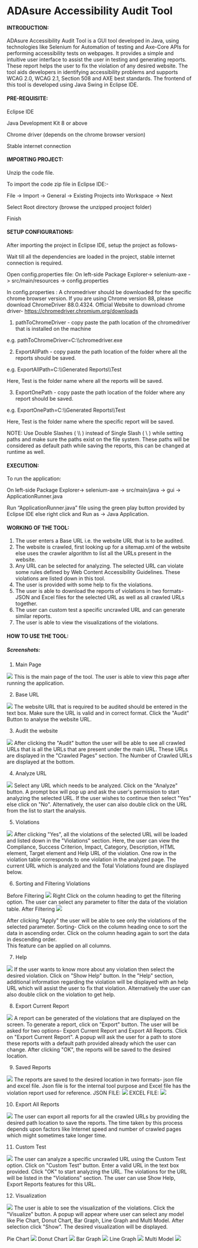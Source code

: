 # ADAsure Accessibility Audit Tool 
#### INTRODUCTION:
ADAsure Accessibility Audit Tool  is a GUI tool developed in Java, using technologies like Selenium for Automation of testing and Axe-Core APIs for performing accessibility tests on webpages. It provides a simple and intuitive user interface to assist the user in testing and generating reports. These report helps the user to fix the violation of any desired website. The tool aids developers in identifying accessibility problems and supports WCAG 2.0, WCAG 2.1, Section 508 and AXE best standards. The frontend of this tool is developed using Java Swing in Eclipse IDE.

#### PRE-REQUISITE:
Eclipse IDE

Java Development Kit 8 or above 

Chrome driver (depends on the chrome browser version)

Stable internet connection

#### IMPORTING PROJECT:
Unzip the code file.

To import the code zip file in Eclipse IDE:-

File -> Import -> General -> Existing Projects into Workspace -> Next

Select Root directory (browse the unzipped prooject folder)

Finish

#### SETUP CONFIGURATIONS:
After importing the project in Eclipse IDE, setup the project as follows-

Wait till all the dependencies are loaded in the project, stable internet connection is required. 

Open config.properties file:
On left-side Package Explorer-> selenium-axe -> src/main/resources -> config.properties

In config.properties : 
A chromedriver should be downloaded for the specific chrome browser version. If you are using Chrome version 88, please download ChromeDriver 88.0.4324.
Official Website to download chrome driver- https://chromedriver.chromium.org/downloads 

1. pathToChromeDriver - copy paste the path location of the chromedriver that is installed on the machine 

 e.g. pathToChromeDriver=C:\\\\chromedriver.exe

2. ExportAllPath - copy paste the path location of the folder where all the reports should be saved. 

 e.g. ExportAllPath=C:\\\\Generated Reports\\\\Test

Here, Test is the folder name where all the reports will be saved. 

3. ExportOnePath - copy paste the path location of the folder where any report should be saved.

 e.g. ExportOnePath=C:\\\\Generated Reports\\\\Test

Here, Test is the folder name where the specific report will be saved.

NOTE: Use Double Slashes ( \\\\ ) instead of Single Slash ( \\ ) while setting paths and make sure the paths exist on the file system.
These paths will be considered as default path while saving the reports, this can be changed at runtime as well. 

#### EXECUTION:
To run the application:

On left-side Package Explorer-> selenium-axe -> src/main/java -> gui -> ApplicationRunner.java

Run “ApplicationRunner.java” file using the green play button provided by Eclipse IDE else right click and Run as -> Java Application.  

#### WORKING OF THE TOOL:
1. The user enters a Base URL i.e. the website URL that is to be audited. 
2. The website is crawled, first looking up for a sitemap.xml of the website else uses the crawler algorithm to list all the URLs present in the website.
3. Any URL can be selected for analyzing. The selected URL can violate some rules defined by Web Content Accessibility Guidelines. These violations are listed down in this tool.
4. The user is provided with some help to fix the violations.
5. The user is able to download the reports of violations in two formats- JSON and Excel files for the selected URL as well as all crawled URLs together.
6. The user can custom test a specific uncrawled URL and can generate similar reports.
7. The user is able to view the visualizations of the violations.


#### HOW TO USE THE TOOL:
##### Screenshots:
1. Main Page 
 <img src='./javautility1screenshots/mainpage.png'>
This is the main page of the tool. The user is able to view this page after running the application. 

2. Base URL
 <img src='./javautility1screenshots/baseurl.png'>
The website URL that is required to be audited should be entered in the text box. Make sure the URL is valid and in correct format. Click the "Audit" Button to analyse the website URL. 

3. Audit the website
 <img src='./javautility1screenshots/auditwebsite.png'>
After clicking the "Audit" button the user will be able to see all crawled URLs that is all the URLs that are present under the main URL. These URLs are displayed in the "Crawled Pages" section. The Number of Crawled URLs are displayed at the bottom.

4. Analyze URL
 <img src='./javautility1screenshots/analyzeurl.png'>
Select any URL which needs to be analyzed. Click on the "Analyze" button. A prompt box will pop up and ask the user's permission to start analyzing the selected URL. If the user wishes to continue then select "Yes" else click on "No". Alternatively, the user can also double click on the URL from the list to start the analysis.  

5. Violations
 <img src='./javautility1screenshots/violations.png'> 
After clicking "Yes", all the violations of the selected URL will be loaded and listed down in the "Violations" section. Here, the user can view the Compliance, Success Criterion, Impact, Category, Description, HTML element, Target element and Help URL of the violation. One row in the violation table corresponds to one violation in the analyzed page. The current URL which is analyzed and the Total Violations found are displayed below. 

6. Sorting and Filtering Violations

Before Filtering
 <img src='./javautility1screenshots/beforefiltering.png'> 
Right Click on the column heading to get the filtering option. The user can select any parameter to filter the data of the violation table.
After Filtering
 <img src='./javautility1screenshots/afterfiltering.png'> 
 
After clicking "Apply" the user will be able to see only the violations of the selected parameter. 
Sorting- Click on the column heading once to sort the data in ascending order. Click on the column heading again to sort the data in descending order.  
This feature can be applied on all columns.

7. Help 
 <img src='./javautility1screenshots/help.png'> 
If the user wants to know more about any violation then select the desired violation. Click on "Show Help" button. In the "Help" section, additional information regarding the violation will be displayed with an help URL which will assist the user to fix that violation. Alternatively the user can also double click on the violation to get help.

8. Export Current Report 
 <img src='./javautility1screenshots/currentreport.png'>
A report can be generated of the violations that are displayed on the screen. To generate a report, click on "Export" button. The user will be asked for two options- Export Current Report and Export All Reports. Click on "Export Current Report". A popup will ask the user for a path to store these reports with a default path provided already which the user can change. After clicking "OK", the reports will be saved to the desired location. 

9. Saved Reports
 <img src='./javautility1screenshots/savedreports.png'> 
The reports are saved to the desired location in two formats- json file and excel file. Json file is for the internal tool purpose and Excel file has the violation report used for reference.
 JSON FILE:
 <img src='./javautility1screenshots/json.png'>
EXCEL FILE:
 <img src='./javautility1screenshots/excel.png'> 

10. Export All Reports
 <img src='./javautility1screenshots/allreports.png'> 
The user can export all reports for all the crawled URLs by providing the desired path location to save the reports. The time taken by this process depends upon factors like Internet speed and number of crawled pages which might sometimes take longer time.

11. Custom Test
 <img src='./javautility1screenshots/customtest.png'> 
The user can analyze a specific uncrawled URL using the Custom Test option. Click on "Custom Test" button. Enter a valid URL in the text box provided. Click "OK" to start analyzing the URL. The violations for the URL will be listed in the "Violations" section. The user can use Show Help, Export Reports features for this URL. 

12. Visualization
 <img src='./javautility1screenshots/visualization.png'> 
The user is able to see the visualization of the violations. Click the "Visualize" button. A popup will appear where user can select any model like Pie Chart, Donut Chart, Bar Graph, Line Graph and Multi Model. After selection click "Show". The desired visualization will be displayed.

Pie Chart
 <img src='./javautility1screenshots/piechart.png'> 
Donut Chart
 <img src='./javautility1screenshots/donutchart.png'> 
Bar Graph
 <img src='./javautility1screenshots/bargraph.png'> 
Line Graph
 <img src='./javautility1screenshots/linegraph.png'> 
Multi Model
 <img src='./javautility1screenshots/multimodel.png'>
 



